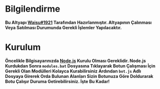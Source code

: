 # **Bilgilendirme**

**Bu Altyapı [Waisu#1921](https://discord.gg/rXn5nZr2Fw) Tarafından Hazırlanmıştır. Altyapının Çalınması Veya Satılması Durumunda Gerekli İşlemler Yapılacaktır.**

# **Kurulum**

**Öncelikle Bilgisayarınızda [Node.js](https://nodejs.org/en/) Kurulu Olması Gereklidir. Node.js Kurdukdan Sonra `modules.bat` Dosyasına Tıklayarak Botun Çalışması İçin Gerekli Olan Modülleri Kolayca Kurabilirsiniz Ardından `bot.js` Adlı Dosyaya Girerek Orda Bulunan Alanları Sizin Botunuza Göre Doldurarak Botu Çalışır Duruma Getirebilirsiniz. İşte Bu Kadar!**
